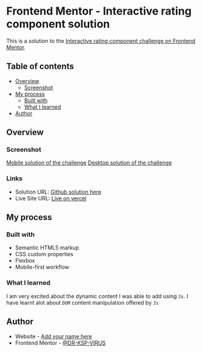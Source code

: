 # Frontend Mentor - Interactive rating component solution

This is a solution to the [Interactive rating component challenge on Frontend Mentor](https://www.frontendmentor.io/challenges/interactive-rating-component-koxpeBUmI).

## Table of contents

- [Overview](#overview)
  - [Screenshot](#screenshot)
- [My process](#my-process)
  - [Built with](#built-with)
  - [What I learned](#what-i-learned)
- [Author](#author)

## Overview

### Screenshot

[Mobile solution of the challenge](./design/mobile-solution.jpeg)
[Desktop solution of the challenge](./design/desktop-solution.jpeg)

### Links

- Solution URL: [Github solution here ](https://github.com/DR-KSP-VIRUS/interactive-rating-component-main)
- Live Site URL: [Live on vercel](https://interactive-rating-component-main-three-nu.vercel.app/)

## My process

### Built with

- Semantic HTML5 markup
- CSS custom properties
- Flexbox
- Mobile-first workflow

### What I learned

I am very excited about the dynamic content 
I was able to add using `Js`. I have learnt alot about `DOM` content  manipulation offered by `Js`
## Author

- Website - [Add your name here](https://interactive-rating-component-main-three-nu.vercel.app/)
- Frontend Mentor - [@DR-KSP-VIRUS](https://www.frontendmentor.io/profile/yourusername)
